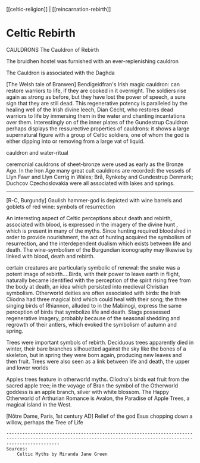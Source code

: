 [[celtic-religion]] | [[reincarnation-rebirth]]
# Celtic Rebirth
CAULDRONS
The Cauldron of Rebirth

The bruidhen hostel was furnished with an ever-replenishing cauldron

The Cauldron is associated with the Daghda

[The Welsh tale of Branwen] Bendigeidfran's Irish magic cauldron: can restore warriors to life, if they are cooked in it overnight. The soldiers rise again as strong as before, but they have lost the power of speech, a sure sign that they are still dead. This regenerative potency is paralleled by the healing well of the Irish divine leech, Dian Cécht, who restores dead warriors to life by immersing them in the water and chanting incantations over them. Interestingly on of the inner plates of the Gundestrup Cauldron perhaps displays the ressurective properties of cauldrons: it shows a large supernatural figure with a group of Celtic soldiers, one of whom the god is either dipping into or removing from a large vat of liquid.

cauldron and water-ritual

ceremonial cauldrons of sheet-bronze were used as early as the Bronze Age. In the Iron Age many great cult cauldrons are recorded: the vessels of Llyn Fawr and Llyn Cerrig in Wales; Brå, Rynkeby and Gundestrup Denmark; Duchcov Czechoslovakia were all associated with lakes and springs.

--------------------

[R-C, Burgundy]
	Gaulish hammer-god is depicted with wine barrels and goblets of red wine: symbols of resurrection
	
An interesting aspect of Celtic perceptions about death and rebirth, associated with blood, is expressed in the imagery of the divine hunt , which is present in many of the myths. Since hunting required bloodshed in order to provide nourishment, the act of hunting acquired the symbolism of resurrection, and the interdependent dualism which exists between life and death. The wine-symbolism of the Burgundian iconography may likewise by linked with blood, death and rebirth.

certain creatures are particularly symbolic of renewal: the snake was a potent image of rebirth....Birds, with their power to leave earth in flight, naturally became identified with the perception of the spirit rising free from the body at death, an idea which persisted into medieval Christian symbolism. Otherworld deities are often associated with birds: the Irish Clíodna had three magical bird which could heal with their song; the three singing birds of Rhiannon, alluded to in the Mabinogi, express the same perception of birds that symbolize life and death. Stags possessed regenerative imagery, probably because of the seasonal shedding and regrowth of their antlers, which evoked the symbolism of autumn and spring.

Trees were important symbols of rebirth. Deciduous trees apparently died in winter, their bare branches silhouetted against the sky like the bones of a skeleton, but in spring they were born again, producing new leaves and then fruit. Trees were also seen as a link between life and death, the upper and lower worlds 

Apples trees feature in otherworld myths. Clíodna's birds eat fruit from the sacred apple tree; in the voyage of Bran the symbol of the Otherworld goddess is an apple branch, silver with white blossom. The Happy Otherworld of Arthurian Romance is Avalon, the Paradise of Apple Trees, a magical island in the West.


[Nôtre Dame, Paris, 1st century AD]
	Relief of the god Esus chopping down a willow, perhaps the Tree of Life
	
	
	
	----------------------------------------------------------------------------------------------------------------------------------------------------------------
	Sources:
		Celtic Myths by Miranda Jane Green
	
